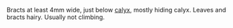 Bracts at least 4mm wide, just below [calyx](./g/calyx.html), mostly hiding calyx. Leaves and bracts hairy. Usually not climbing.
